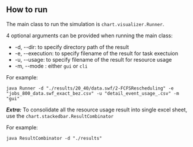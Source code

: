 ## How to run

The main class to run the simulation is `chart.visualizer.Runner`.

4 optional arguments can be provided when running the main class:
 - -d, --dir: to specify directory path of the result
 - -e, --execution: to specify filename of the result for task exectuion
 - -u, --usage: to specify filename of the result for resource usage
 - -m, --mode : either `gui` or `cli`

For example:

    java Runner -d "./results/20_40/data.swf/2-FCFSRescheduling" -e "jobs_800_data.swf_exact_bez.csv" -u "detail_event_usage_.csv" -m "gui"

***Extra:***
To consolidate all the resource usage result into single excel sheet, use the `chart.stackedbar.ResultCombinator`

For example:

    java ResultCombinator -d "./results"


